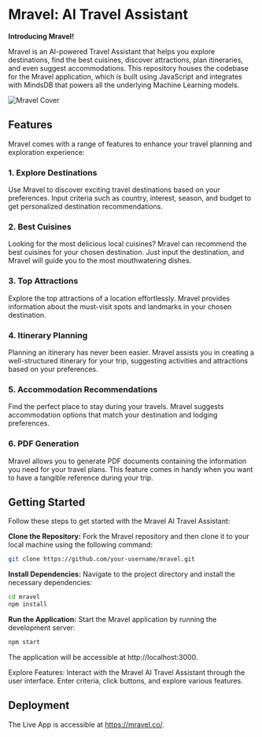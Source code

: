 # Mravel: AI Travel Assistant

**Introducing Mravel!**

Mravel is an AI-powered Travel Assistant that helps you explore destinations, find the best cuisines, discover attractions, plan itineraries, and even suggest accommodations. This repository houses the codebase for the Mravel application, which is built using JavaScript and integrates with MindsDB that powers all the underlying Machine Learning models.

![Mravel Cover](https://github.com/Rutam21/Mravel/assets/47860497/9fee87de-de7f-4c39-8ed1-1497a8c2b689)

## Features

Mravel comes with a range of features to enhance your travel planning and exploration experience:

### 1. Explore Destinations
Use Mravel to discover exciting travel destinations based on your preferences. Input criteria such as country, interest, season, and budget to get personalized destination recommendations.

### 2. Best Cuisines
Looking for the most delicious local cuisines? Mravel can recommend the best cuisines for your chosen destination. Just input the destination, and Mravel will guide you to the most mouthwatering dishes.

### 3. Top Attractions
Explore the top attractions of a location effortlessly. Mravel provides information about the must-visit spots and landmarks in your chosen destination.

### 4. Itinerary Planning
Planning an itinerary has never been easier. Mravel assists you in creating a well-structured itinerary for your trip, suggesting activities and attractions based on your preferences.

### 5. Accommodation Recommendations
Find the perfect place to stay during your travels. Mravel suggests accommodation options that match your destination and lodging preferences.

### 6. PDF Generation
Mravel allows you to generate PDF documents containing the information you need for your travel plans. This feature comes in handy when you want to have a tangible reference during your trip.

## Getting Started

Follow these steps to get started with the Mravel AI Travel Assistant:

**Clone the Repository:** Fork the Mravel repository and then clone it to your local machine using the following command:

```bash
git clone https://github.com/your-username/mravel.git
```

**Install Dependencies:** Navigate to the project directory and install the necessary dependencies:

```bash
cd mravel
npm install
```

**Run the Application:** Start the Mravel application by running the development server:

```bash
npm start
```

The application will be accessible at http://localhost:3000.

Explore Features: Interact with the Mravel AI Travel Assistant through the user interface. Enter criteria, click buttons, and explore various features.

## Deployment
The Live App is accessible at https://mravel.co/.


